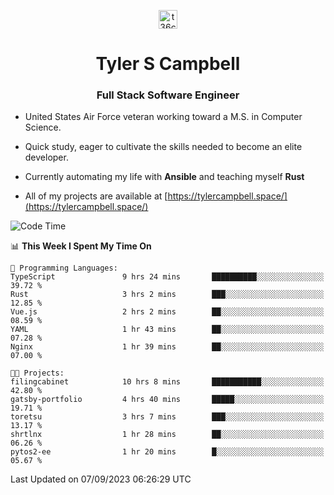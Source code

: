 <p align="center">
<a href="https://www.linkedin.com/in/t36campbell" target="blank"><img align="center" src="https://ik.imagekit.io/t36campbell/Portfolio/linkedin.png.original_m8bbGgPh6.png" alt="t36campbell" height="30" width="30" /></a>
</p>
<h1 align="center">Tyler S Campbell</h1>
<h3 align="center">Full Stack Software Engineer</h3>

* United States Air Force veteran working toward a M.S. in Computer Science.

* Quick study, eager to cultivate the skills needed to become an elite developer.

* Currently automating my life with **Ansible** and teaching myself **Rust**

* All of my projects are available at [https://tylercampbell.space/](https://tylercampbell.space/)

<!--START_SECTION:waka-->
![Code Time](http://img.shields.io/badge/Code%20Time-2%2C780%20hrs%2013%20mins-blue)

📊 **This Week I Spent My Time On** 

```text
💬 Programming Languages: 
TypeScript               9 hrs 24 mins       ██████████░░░░░░░░░░░░░░░   39.72 % 
Rust                     3 hrs 2 mins        ███░░░░░░░░░░░░░░░░░░░░░░   12.85 % 
Vue.js                   2 hrs 2 mins        ██░░░░░░░░░░░░░░░░░░░░░░░   08.59 % 
YAML                     1 hr 43 mins        ██░░░░░░░░░░░░░░░░░░░░░░░   07.28 % 
Nginx                    1 hr 39 mins        ██░░░░░░░░░░░░░░░░░░░░░░░   07.00 % 

🐱‍💻 Projects: 
filingcabinet            10 hrs 8 mins       ███████████░░░░░░░░░░░░░░   42.80 % 
gatsby-portfolio         4 hrs 40 mins       █████░░░░░░░░░░░░░░░░░░░░   19.71 % 
toretsu                  3 hrs 7 mins        ███░░░░░░░░░░░░░░░░░░░░░░   13.17 % 
shrtlnx                  1 hr 28 mins        ██░░░░░░░░░░░░░░░░░░░░░░░   06.26 % 
pytos2-ee                1 hr 20 mins        █░░░░░░░░░░░░░░░░░░░░░░░░   05.67 % 
```


 Last Updated on 07/09/2023 06:26:29 UTC
<!--END_SECTION:waka-->
